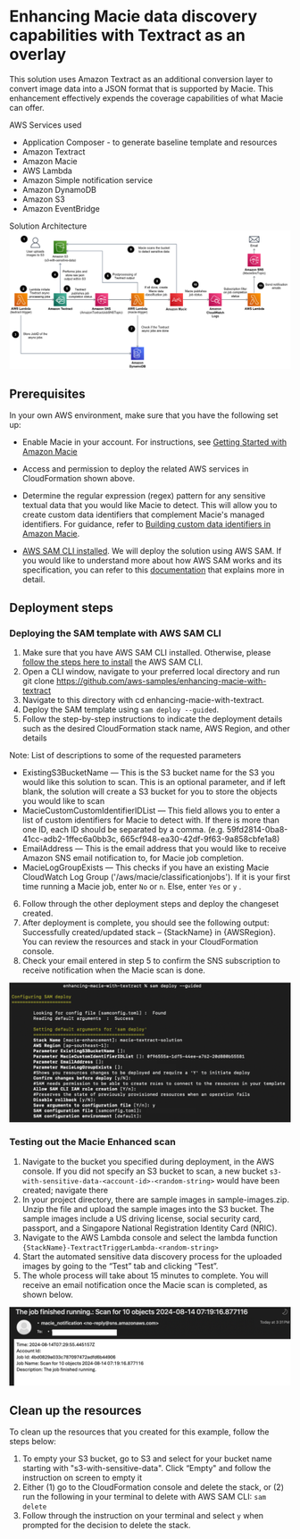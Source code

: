 # Enhancing Macie data discovery capabilities with Textract as an overlay

This solution uses Amazon Textract as an additional conversion layer to convert image data into a JSON format that is supported by Macie. This enhancement effectively expends the coverage capabilities of what Macie can offer.


AWS Services used
- Application Composer - to generate baseline template and resources
- Amazon Textract
- Amazon Macie
- AWS Lambda
- Amazon Simple notification service
- Amazon DynamoDB
- Amazon S3
- Amazon EventBridge

Solution Architecture
![solution-architecture](/static/images/architecture-diagram.png)

## Prerequisites
In your own AWS environment, make sure that you have the following set up:

* Enable Macie in your account. For instructions, see [Getting Started with Amazon Macie](https://docs.aws.amazon.com/macie/latest/user/getting-started.html)

* Access and permission to deploy the related AWS services in CloudFormation shown above.

* Determine the regular expression (regex) pattern for any sensitive textual data that you would like Macie to detect. This will allow you to create custom data identifiers that complement Macie's managed identifiers. For guidance, refer to [Building custom data identifiers in Amazon Macie](https://docs.aws.amazon.com/macie/latest/user/custom-data-identifiers.html). 

* [AWS SAM CLI installed](https://docs.aws.amazon.com/serverless-application-model/latest/developerguide/install-sam-cli.html). We will deploy the solution using AWS SAM. If you would like to understand more about how AWS SAM works and its specification, you can refer to this [documentation](https://docs.aws.amazon.com/serverless-application-model/latest/developerguide/sam-specification.html) that explains more in detail.


## Deployment steps
### Deploying the SAM template with AWS SAM CLI
1. Make sure that you have AWS SAM CLI installed. Otherwise, please [follow the steps here to install](https://docs.aws.amazon.com/serverless-application-model/latest/developerguide/install-sam-cli.html) the AWS SAM CLI.
2. Open a CLI window, navigate to your preferred local directory and run git clone https://github.com/aws-samples/enhancing-macie-with-textract
3. Navigate to this directory with cd enhancing-macie-with-textract.
4. Deploy the SAM template using `sam deploy --guided`. 
5. Follow the step-by-step instructions to indicate the deployment details such as the desired CloudFormation stack name, AWS Region, and other details 

Note: List of descriptions to some of the requested parameters
- ExistingS3BucketName — This is the S3 bucket name for the S3 you would like this solution to scan. This is an optional parameter, and if left blank, the solution will create a S3 bucket for you to store the objects you would like to scan
- MacieCustomCustomIdentifierIDList — This field allows you to enter a list of custom identifiers for Macie to detect with. If there is more than one ID, each ID should be separated by a comma. (e.g. 59fd2814-0ba8-41cc-adb2-1ffec6a0bb3c, 665cf948-ea30-42df-9f63-9a858cbfe1a8)
- EmailAddress — This is the email address that you would like to receive Amazon SNS email notification to, for Macie job completion.
- MacieLogGroupExists — This checks if you have an existing Macie CloudWatch Log Group ('/aws/macie/classificationjobs'). If it is your first time running a Macie job, enter `No` or `n`. Else, enter `Yes` or `y` .


6. Follow through the other deployment steps and deploy the changeset created.
7. After deployment is complete, you should see the following output: Successfully created/updated stack – {StackName} in {AWSRegion}. You can review the resources and stack in your CloudFormation console.
8. Check your email entered in step 5 to confirm the SNS subscription to receive notification when the Macie scan is done.

![sample-sam-deploy](/static/images/sample-sam-deploy.png)

### Testing out the Macie Enhanced scan
1. Navigate to the bucket you specified during deployment, in the AWS console. If you did not specify an S3 bucket to scan, a new bucket  `s3-with-sensitive-data-<account-id>-<random-string>` would have been created; navigate there
2. In your project directory, there are sample images in sample-images.zip. Unzip the file and upload the sample images into the S3 bucket. The sample images include a US driving license, social security card, passport, and a Singapore National Registration Identity Card (NRIC).
3. Navigate to the AWS Lambda console and select the lambda function `{StackName}-TextractTriggerLambda-<random-string>`
4. Start the automated sensitive data discovery process for the uploaded images by going to the “Test” tab and clicking “Test”.
5. The whole process will take about 15 minutes to complete. You will receive an email notification once the Macie scan is completed, as shown below.

![sample-macie-completed-sns](/static/images/sample-macie-completed-sns.png)

## Clean up the resources
To clean up the resources that you created for this example, follow the steps below:

1. To empty your S3 bucket, go to S3 and select for your bucket name starting with "s3-with-sensitive-data". Click “Empty" and follow the instruction on screen to empty it
2. Either (1) go to the CloudFormation console and delete the stack, or (2) run the following in your terminal to delete with AWS SAM CLI:
`sam delete`
3. Follow through the instruction on your terminal and select `y` when prompted for the decision to delete the stack.
